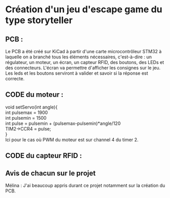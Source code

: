 # Création d'un jeu d'escape game du type storyteller


## PCB : 
Le PCB a été créé sur KiCad à partir d'une carte microcontrôleur STM32 à laquelle on a branché tous les éléments nécessaires, c'est-à-dire : un régulateur, un moteur, un écran, un capteur RFID, des boutons, des LEDs et des connecteurs.
L'écran va permettre d'afficher les consignes sur le jeu. Les leds et les boutons serviront à valider et savoir si la réponse est correcte.


## CODE du moteur :

void setServo(int angle){   
  int pulsemax = 1900   
  int pulsemin = 1500     
  int pulse = pulsemin + (pulsemax-pulsemin)*angle/120    
  TIM2->CCR4 = pulse;   
}   
Ici pour le cas où PWM du moteur est sur channel 4 du timer 2.
## CODE du capteur RFID : 





## Avis de chacun sur le projet 

Mélina : J'ai beaucoup appris durant ce projet notamment sur la création du PCB. 
